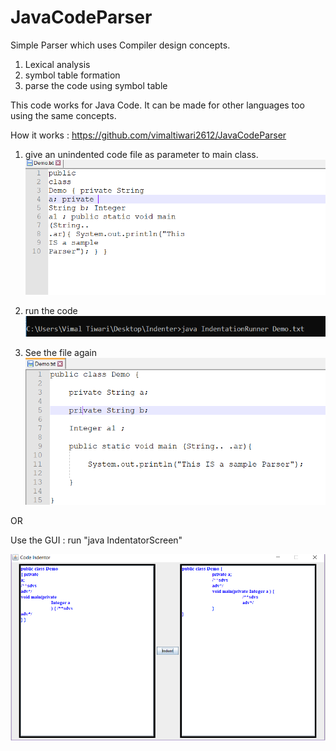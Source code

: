 # JavaCodeParser

Simple Parser which uses Compiler design concepts.
 1. Lexical analysis
 2. symbol table formation
 3. parse the code using symbol table
 
 This code works for Java Code. It can be made for other languages too using the same concepts.
 
 How it works : https://github.com/vimaltiwari2612/JavaCodeParser
 
 1. give an unindented code file as parameter to main class.
 ![screenshot](https://github.com/vimaltiwari2612/JavaCodeParser/blob/master/screenshots/1.PNG)
 
 2. run the code
 ![screenshot](https://github.com/vimaltiwari2612/JavaCodeParser/blob/master/screenshots/2.PNG)
  
 3. See the file again
 ![screenshot](https://github.com/vimaltiwari2612/JavaCodeParser/blob/master/screenshots/3.PNG)
 
 OR
 
 Use the GUI : run "java IndentatorScreen"
 
 ![screenshot](https://github.com/vimaltiwari2612/JavaCodeParser/blob/master/screenshots/4.PNG)
 
 
